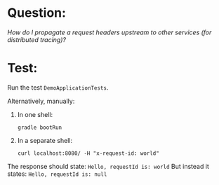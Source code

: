 # Question:

_How do I propagate a request headers upstream to other services (for distributed tracing)?_

# Test:

Run the test `DemoApplicationTests`.

Alternatively, manually:

1. In one shell:

    ```shell
    gradle bootRun
    ```

1. In a separate shell:

    ```shell
    curl localhost:8080/ -H "x-request-id: world" 
    ```

The response should state: `Hello, requestId is: world`
But instead it states: `Hello, requestId is: null`
